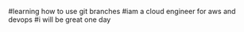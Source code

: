 #learning how to use git branches
#iam a cloud engineer for aws and devops
#i will be great one day 
